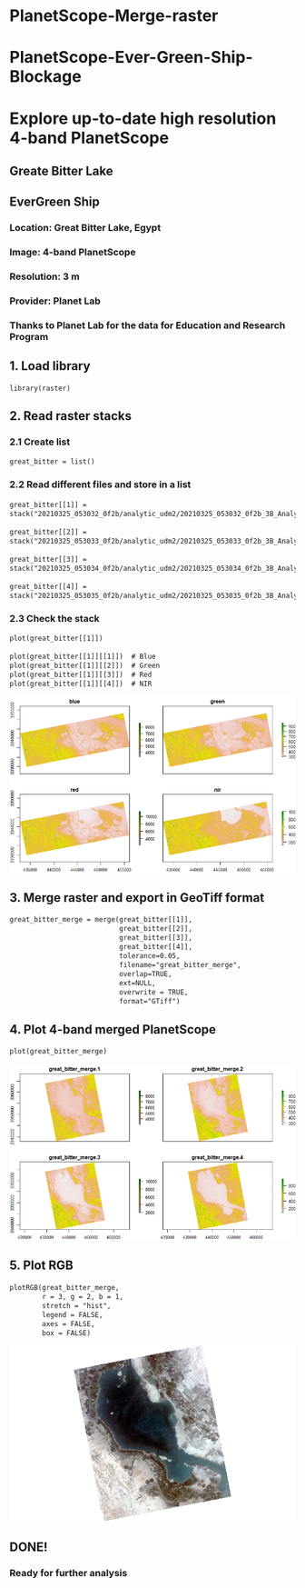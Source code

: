 # PlanetScope-Merge-raster

# PlanetScope-Ever-Green-Ship-Blockage

# Explore up-to-date high resolution 4-band PlanetScope 
## Greate Bitter Lake

## EverGreen Ship
### Location: Great Bitter Lake, Egypt
### Image: 4-band PlanetScope 
### Resolution: 3 m
### Provider: Planet Lab
### Thanks to Planet Lab for the data for Education and Research Program

## 1. Load library
```
library(raster)
```

## 2. Read raster stacks
### 2.1 Create list
```
great_bitter = list()
```
### 2.2 Read different files and store in a list
```
great_bitter[[1]] = stack("20210325_053032_0f2b/analytic_udm2/20210325_053032_0f2b_3B_AnalyticMS.tif")

great_bitter[[2]] = stack("20210325_053033_0f2b/analytic_udm2/20210325_053033_0f2b_3B_AnalyticMS.tif")

great_bitter[[3]] = stack("20210325_053034_0f2b/analytic_udm2/20210325_053034_0f2b_3B_AnalyticMS.tif")

great_bitter[[4]] = stack("20210325_053035_0f2b/analytic_udm2/20210325_053035_0f2b_3B_AnalyticMS.tif")
```

### 2.3 Check the stack
```
plot(great_bitter[[1]])

plot(great_bitter[[1]][[1]])  # Blue
plot(great_bitter[[1]][[2]])  # Green
plot(great_bitter[[1]][[3]])  # Red
plot(great_bitter[[1]][[4]])  # NIR
```
![](great_bitter_4band.png)<!-- -->

## 3. Merge raster and export in GeoTiff format
```
great_bitter_merge = merge(great_bitter[[1]], 
                           great_bitter[[2]],
                           great_bitter[[3]], 
                           great_bitter[[4]], 
                           tolerance=0.05,
                           filename="great_bitter_merge",
                           overlap=TRUE,
                           ext=NULL, 
                           overwrite = TRUE,
                           format="GTiff")

```

## 4. Plot 4-band merged PlanetScope
```
plot(great_bitter_merge)
```

![](great_bitter_merged_4band.png)<!-- -->

## 5. Plot RGB
```
plotRGB(great_bitter_merge,
        r = 3, g = 2, b = 1,
        stretch = "hist",
        legend = FALSE,
        axes = FALSE,
        box = FALSE)
```
![](great_bitter_merged_RGB.png)<!-- -->

## DONE! 
### Ready for further analysis
